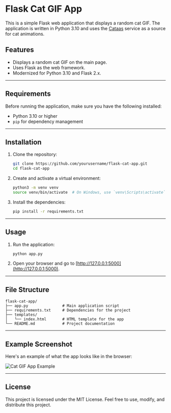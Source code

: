 
# Flask Cat GIF App

This is a simple Flask web application that displays a random cat GIF. The application is written in Python 3.10 and uses the [Cataas](https://cataas.com/) service as a source for cat animations.

## Features

- Displays a random cat GIF on the main page.
- Uses Flask as the web framework.
- Modernized for Python 3.10 and Flask 2.x.

---

## Requirements

Before running the application, make sure you have the following installed:

- Python 3.10 or higher
- `pip` for dependency management

---

## Installation

1. Clone the repository:

   ```bash
   git clone https://github.com/yourusername/flask-cat-app.git
   cd flask-cat-app
   ```

2. Create and activate a virtual environment:

   ```bash
   python3 -m venv venv
   source venv/bin/activate  # On Windows, use `venv\Scripts\activate`
   ```

3. Install the dependencies:

   ```bash
   pip install -r requirements.txt
   ```

---

## Usage

1. Run the application:

   ```bash
   python app.py
   ```

2. Open your browser and go to [http://127.0.0.1:5000](http://127.0.0.1:5000).

---

## File Structure

```
flask-cat-app/
├── app.py               # Main application script
├── requirements.txt     # Dependencies for the project
├── templates/
│   └── index.html       # HTML template for the app
└── README.md            # Project documentation
```

---

## Example Screenshot

Here's an example of what the app looks like in the browser:

![Cat GIF App Example](https://cataas.com/cat/gif)

---

## License

This project is licensed under the MIT License. Feel free to use, modify, and distribute this project.
